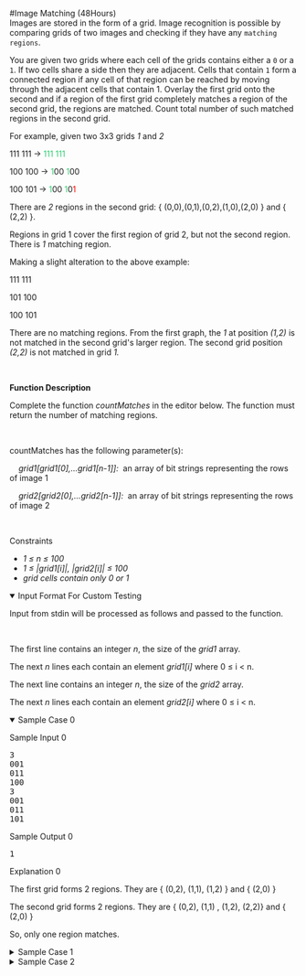#Image Matching (48Hours)
<br>
Images are stored in the form of a grid. Image recognition is possible by comparing grids of two images and checking if they have any ```matching regions```.

You are given two grids where each cell of the grids contains either a ```0``` or a ```1```. If two cells share a side then they are adjacent. Cells that contain ```1``` form a connected region if any cell of that region can be reached by moving through the adjacent cells that contain 1. 
Overlay the first grid onto the second and if a region of the first grid completely matches a region of the second grid, the regions are matched. Count total number of such matched regions in the second grid.


For example, given two 3x3 grids <em>1</em>&nbsp;and <em>2</em>

111 111 →<span style="color:#2ecc71;"> 111 111</span>

100 100 →<span style="color:#2ecc71;"> 1</span>00 <span style="color:#2ecc71;">1</span>00

<p>100 101 →<span style="color:#2ecc71;"> 1</span>00 <span style="color:#2ecc71;">1</span>0<span style="color:red;">1</span></p>


<p>There are <em>2</em>&nbsp;regions in the second grid: { (0,0),(0,1),(0,2),(1,0),(2,0) } and { (2,2) }.</p>

<p>Regions in grid 1 cover the first region of grid 2, but not the second region. There is <em>1</em>&nbsp;matching region.</p>



<p>Making a slight alteration to the above example:</p>

<p>111 111</p>

<p>101 100</p>

<p>100 101</p>

<p>There are no matching regions. From the first graph, the <em>1</em>&nbsp;at position <em>(1,2) </em>is not matched in the second grid's larger region. The second grid position <em>(2,2) </em>is not matched in grid <em>1.</em></p>

<p>&nbsp;</p>

<p><strong>Function Description </strong></p>

<p>Complete the function <em>countMatches</em> in the editor below. The function must return the number of matching regions.</p>

<p>&nbsp;</p>

<p>countMatches has the following parameter(s):</p>

<p>&nbsp;&nbsp;&nbsp;&nbsp;<em>grid1[grid1[0],...grid1[n-1]]:</em>&nbsp; an array of bit strings representing the rows of image 1</p>

<p>&nbsp;&nbsp;&nbsp;&nbsp;<em>grid2[grid2[0],...grid2[n-1]]:</em>&nbsp; an array of bit strings representing the rows of image 2</p>
<!--
<p class="section-title">Function Description</p>

<p>Complete the function <em>countMatches</em> in the editor below. It has the following parameter(s):</p>

<table class="function-params">
	<tbody>
		<tr>
			<td class="headers">Parameters</td>
			<td class="params-table-cell">
			<table class="params-table">
				<tbody>
					<tr>
						<th>Name</th>
						<th>Type</th>
						<th class="description">Description</th>
					</tr>
					<tr>
						<td class="code">grid1</td>
						<td class="code">String Array</td>
						<td class="left">Grid Data of First Image</td>
					</tr>
					<tr>
						<td class="code">grid2</td>
						<td class="code">String Array</td>
						<td class="left">Grid Data of Second Image</td>
					</tr>
				</tbody>
			</table>
			</td>
		</tr>
		<tr>
			<td class="headers">Return</td>
			<td class="left">The function must return an integer denoting the number of matched regions.</td>
		</tr>
	</tbody>
</table>
-->

<p class="section-title">&nbsp;</p>

<p class="section-title">Constraints</p>

<ul>
	<li><em>1 ≤ n&nbsp;≤ 100</em></li>
	<li><em>1 ≤ |grid1[i]|, |grid2[i]|&nbsp;≤ 100</em></li>
	<li><em>grid cells contain only 0 or 1&nbsp;</em></li>
</ul>
<!--       <StartOfInputFormat> DO NOT REMOVE THIS LINE-->

<details title="Click bar to open/close the example." open=""><summary class="section-title">Input Format For Custom Testing</summary>

<div class="collapsable-details">
<p>Input from stdin will be processed as follows and passed to the function.</p>

<p>&nbsp;</p>

<p>The first line contains an integer <em>n</em>, the size of the <em>grid1</em> array.</p>

<p>The next <em>n</em> lines each contain an element <em>grid1[i]</em> where 0 ≤ i &lt; n.</p>

<p>The next line contains an integer <em>n</em>, the size of the <em>grid2</em> array.</p>

<p>The next <em>n</em> lines each contain an element <em>grid2[i]</em> where 0 ≤ i &lt; n.</p>
<!--
<p>Locked stub code in the editor reads the following input from stdin and passes it to the function:</p>

<p>The first line contains an integer, <em>n</em>, denoting the size of <em>grid1</em> array</p>

<p>Each line <em>i</em> of the <em>n</em> subsequent lines (where <em>0 &le; i &lt; n</em>) contains a string of length <em>m</em> describing <em>grid1<sub>i</sub></em></p>

<p>The next line contains an integer, <em>n</em>, denoting the size of <em>grid2</em> array</p>

<p>Each line <em>i</em> of the <em>n</em> subsequent lines (where<em>0 &le; i &lt; n</em>) contains a string of length <em>m</em> describing <em>grid2<sub>i</sub></em></p>
-->
</div>
</details>
<!--        </StartOfInputFormat> DO NOT REMOVE THIS LINE-->

<details open=""><summary class="section-title">Sample Case 0</summary>

<div class="collapsable-details">
<p class="section-title">Sample Input 0</p>

<pre>3
001
011
100
3
001
011
101</pre>

<p class="section-title">Sample Output 0</p>

<pre>1</pre>

<p class="section-title">Explanation 0</p>

<p>The first grid forms 2 regions. They are { (0,2), (1,1), (1,2) } and { (2,0) }</p>

<p>The second grid forms 2 regions. They are { (0,2), (1,1) , (1,2), (2,2)} and { (2,0) }</p>

<p>So, only one region matches.</p>
</div>
</details>

<details title="Click bar to open/close the example."><summary class="section-title">Sample Case 1</summary>

<div class="collapsable-details">
<p class="section-title">Sample Input 1</p>

<pre>4
0100
1001
0011
0011
4
0101
1001
0011
0011</pre>

<p class="section-title">Sample Output 1</p>

<pre>2</pre>

<p class="section-title">Explanation 1</p>

<p>The first grid forms 3 regions. They are { (0,1) }, { (1,0) } and { (1,3), (2,2), (2,3), (3,2), (3,3) }</p>

<p>The second grid forms 3 regions. They are { (0,1) } , { (1,0) } and { (0,3), (1,3), (2,2), (2,3), (3,2), (3,3) }</p>

<p>So, two regions match.</p>
</div>
</details>

<details title="Click bar to open/close the example."><summary class="section-title">Sample Case 2</summary>

<div class="collapsable-details">
<p class="section-title">Sample Input 2</p>

<pre>4
0010
0111
0100
1111
4
0010
0111
0110
1111</pre>

<p class="section-title">Sample Output 2</p>

<pre>0</pre>

<p class="section-title">Explanation 2</p>

<p>The first grid forms 1 region. It is { (0,2) , (1,1), (1,2), (1,3) , (2,1), (3,0), (3,1), (3,2), (3,3) }</p>

<p>The second grid forms 1 region. It is { (0,2) , (1,1), (1,2), (1,3) , (2,1), (2,2), (3,0), (3,1), (3,2), (3,3) }</p>

<p>So, no regions match.</p>
</div>
</details>
</div>
</div>